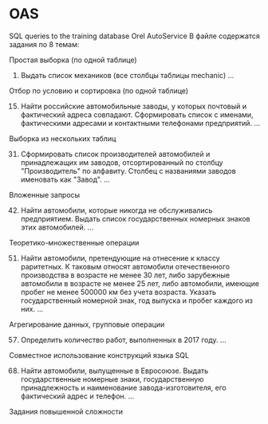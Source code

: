# OAS
SQL queries to the training database Orel AutoService
В файле содержатся задания по 8 темам:

Простая выборка (по одной таблице)
  
1.	Выдать список механиков (все столбцы таблицы mechanic)
...

 Отбор по условию и сортировка (по одной таблице)
  
15.	Найти российские автомобильные заводы, у которых почтовый и фактический адреса совпадают. Сформировать список с именами, фактическими адресами и контактными телефонами предприятий. 
...

Выборка из нескольких таблиц
  
31.	Сформировать список производителей автомобилей и принадлежащих им заводов, отсортированный по столбцу "Производитель" по алфавиту. Столбец с названиями заводов именовать как "Завод". 
...

Вложенные запросы
  
42.	Найти автомобили, которые никогда не обслуживались предприятием. Выдать список государственных номерных знаков этих автомобилей.
...

Теоретико-множественные операции
  
51.	Найти автомобили, претендующие на отнесение к классу раритетных. К таковым относят автомобили отечественного производства в возрасте не менее 30 лет, либо зарубежные автомобили в возрасте не менее 25 лет, либо автомобили, имеющие пробег не менее 500000 км без учета возраста. Указать государственный номерной знак, год выпуска и пробег каждого из них. 
...

Агрегирование данных, групповые операции
  
57.	Определить количество работ, выполненных в 2017 году. 
...

Совместное использование конструкций языка SQL

68.	Найти автомобили, выпущенные в Евросоюзе. Выдать государственные номерные знаки, государственную принадлежность и наименование завода-изготовителя, его фактический адрес и телефон. 
...

 Задания повышенной сложности
